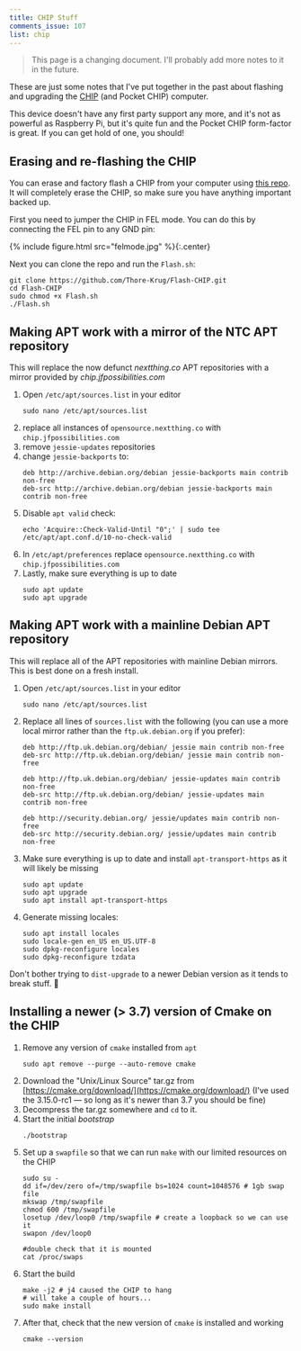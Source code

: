 ```yaml
---
title: CHIP Stuff
comments_issue: 107
list: chip
---
```


> This page is a changing document. I'll probably add more notes to it in the future.

These are just some notes that I've put together in the past about flashing and upgrading the [CHIP](https://en.wikipedia.org/wiki/CHIP_(computer)) (and Pocket CHIP) computer. 

<!-- more -->

This device doesn't have any first party support any more, and it's not as powerful as Raspberry Pi, but it's quite fun and the Pocket CHIP form-factor is great. If you can get hold of one, you should!

## Erasing and re-flashing the CHIP

You can erase and factory flash a CHIP from your computer using [this repo](https://github.com/Thore-Krug/Flash-CHIP). It will completely erase the CHIP, so make sure you have anything important backed up.

First you need to jumper the CHIP in FEL mode. You can do this by connecting the FEL pin to any GND pin:

{% include figure.html src="felmode.jpg" %}{:.center}

Next you can clone the repo and run the `Flash.sh`:

```shell
git clone https://github.com/Thore-Krug/Flash-CHIP.git
cd Flash-CHIP
sudo chmod +x Flash.sh
./Flash.sh
```

## Making APT work with a mirror of the NTC APT repository

This will replace the now defunct _nextthing.co_ APT repositories with a mirror provided by _chip.jfpossibilities.com_

1. Open `/etc/apt/sources.list` in your editor
    ```shell
    sudo nano /etc/apt/sources.list
    ```
2. replace all instances of `opensource.nextthing.co` with `chip.jfpossibilities.com`
3. remove `jessie-updates` repositories
4. change `jessie-backports` to:
    ```
    deb http://archive.debian.org/debian jessie-backports main contrib non-free
    deb-src http://archive.debian.org/debian jessie-backports main contrib non-free
    ```
5. Disable `apt valid` check:
    ```shell
    echo 'Acquire::Check-Valid-Until "0";' | sudo tee /etc/apt/apt.conf.d/10-no-check-valid
    ```
6. In `/etc/apt/preferences` replace `opensource.nextthing.co` with `chip.jfpossibilities.com`
7. Lastly, make sure everything is up to date
    ```shell
    sudo apt update
    sudo apt upgrade
    ```

## Making APT work with a mainline Debian APT repository

This will replace all of the APT repositories with mainline Debian mirrors. This is best done on a fresh install.

1. Open `/etc/apt/sources.list` in your editor
    ```shell
    sudo nano /etc/apt/sources.list
    ```
2. Replace all lines of `sources.list` with the following (you can use a more local mirror rather than the `ftp.uk.debian.org` if you prefer):
    ```
    deb http://ftp.uk.debian.org/debian/ jessie main contrib non-free
    deb-src http://ftp.uk.debian.org/debian/ jessie main contrib non-free

    deb http://ftp.uk.debian.org/debian/ jessie-updates main contrib non-free
    deb-src http://ftp.uk.debian.org/debian/ jessie-updates main contrib non-free

    deb http://security.debian.org/ jessie/updates main contrib non-free
    deb-src http://security.debian.org/ jessie/updates main contrib non-free
    ```
3. Make sure everything is up to date and install `apt-transport-https` as it will likely be missing
    ```shell
    sudo apt update
    sudo apt upgrade
    sudo apt install apt-transport-https
    ```
4. Generate missing locales:
    ```
    sudo apt install locales
    sudo locale-gen en_US en_US.UTF-8 
    sudo dpkg-reconfigure locales          
    sudo dpkg-reconfigure tzdata    
    ```

Don't bother trying to `dist-upgrade` to a newer Debian version as it tends to break stuff. 🤷

## Installing a newer (> 3.7) version of Cmake on the CHIP

1. Remove any version of `cmake` installed from `apt`
    ```shell
    sudo apt remove --purge --auto-remove cmake
    ```
2. Download the "Unix/Linux Source" tar.gz from [https://cmake.org/download/](https://cmake.org/download/) (I've used the 3.15.0-rc1 — so long as it's newer than 3.7 you should be fine)
3. Decompress the tar.gz somewhere and `cd` to it. 
4. Start the initial _bootstrap_
    ```shell
    ./bootstrap
    ```
5. Set up a `swapfile` so that we can run `make` with our limited resources on the CHIP
    ```shell
    sudo su -
    dd if=/dev/zero of=/tmp/swapfile bs=1024 count=1048576 # 1gb swap file
    mkswap /tmp/swapfile
    chmod 600 /tmp/swapfile
    losetup /dev/loop0 /tmp/swapfile # create a loopback so we can use it
    swapon /dev/loop0

    #double check that it is mounted
    cat /proc/swaps
    ```
6. Start the build
    ```shell
    make -j2 # j4 caused the CHIP to hang
    # will take a couple of hours...
    sudo make install
    ```
7. After that, check that the new version of `cmake` is installed and working
    ```shell
    cmake --version
    ```